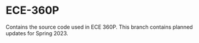 # ECE-360P
Contains the source code used in ECE 360P.
This branch contains planned updates for Spring 2023.
